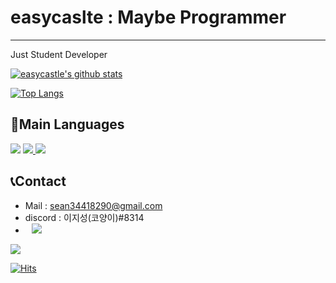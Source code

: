 # easycaslte : Maybe Programmer
---
Just Student Developer

[![easycastle's github stats](https://github-readme-stats.vercel.app/api?username=easycastle&show_icons=true&theme=dracula)](https://github.com/easycastle)

[![Top Langs](https://github-readme-stats.vercel.app/api/top-langs/?username=easycastle&layout=compact&langs_count=8&theme=dracula)](https://github.com/easycastle)

## 📜Main Languages
<a href="https://www.python.org/"><img src="https://img.shields.io/badge/Python-3766AB?style=flat-square&logo=Python&logoColor=white"/></a> 
<a href="https://www.oracle.com/kr/java/technologies/javase-downloads.html/"><img src="https://img.shields.io/badge/Java-007396?style=flat-square&logo=Java&logoColor=white">
 </a>
 <a href="https://en.wikipedia.org/wiki/C_(programming_language)"><img src="https://img.shields.io/badge/C-373737?style=flat-square&logo=C&logoColor=white"/></a>
 
 ## 📞Contact
 * Mail : [sean34418290@gmail.com](sean34418290@gmail.com)
 * discord : 이지성(코양이)#8314
 * <a href="https://www.instagram.com/code._.cat"><img src="http://img.shields.io/badge/-Instagram-black?style=flat&logo=Instagram&link=https://www.instagram.com/code._.cat/" style="height : auto; margin-left : 10px; margin-right : 10px;"/></a>

![](https://img.shields.io/github/followers/easycastle?style=social)

[![Hits](https://hits.seeyoufarm.com/api/count/incr/badge.svg?url=https%3A%2F%2Fgithub.com%2Feasycastle&count_bg=%2379C83D&title_bg=%23555555&icon=&icon_color=%23E7E7E7&title=hits&edge_flat=false)](https://hits.seeyoufarm.com)
